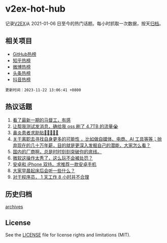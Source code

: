# v2ex-hot-hub

 记录[V2EX](https://www.v2ex.com/)从 2021-01-06 日至今的热门话题。每小时抓取一次数据，按天[归档](archives)。
 
 ## 相关项目

- [GitHub热榜](https://github.com/snaildev/github-hot-hub)
- [知乎热榜](https://github.com/snaildev/zhihu-hot-hub)
- [微博热榜](https://github.com/snaildev/weibo-hot-hub)
- [头条热榜](https://github.com/snaildev/toutiao-hot-hub)
- [抖音热榜](https://github.com/snaildev/douyin-hot-hub)


 `更新时间：2023-11-22 13:06:41 +0800`

## 热议话题

1. [看了最新一期的马督工，有感](https://www.v2ex.com/t/994017)
1. [让帮我测试发消息，确给我 oss 刷了 4.7TB 的流量😭](https://www.v2ex.com/t/993823)
1. [鼻炎患者求助贴🙏🙏🙏🙏🙏](https://www.v2ex.com/t/993814)
1. [关于离职去寻找自身更多的可能性 ，比如做自媒体、电商、AI 工具等等；抛弃现在的几十万年薪，目的就是更深入发掘自己的潜能，大家怎么看？](https://www.v2ex.com/t/993910)
1. [国内的厂商啊，总是时时刻刻突破你的底线。](https://www.v2ex.com/t/993854)
1. [微软这操作太秀了，这么玩不会被处罚？](https://www.v2ex.com/t/994031)
1. [安卓和 iPhone 双持。求推荐一款安卓手机](https://www.v2ex.com/t/993933)
1. [大家早晨起床后会听一些什么？](https://www.v2ex.com/t/994010)
1. [对于程序员， 1 天工作 8 小时并不合理](https://www.v2ex.com/t/993840)

## 历史归档

[archives](archives)

## License

See the [LICENSE](LICENSE) file for license rights and limitations (MIT).
